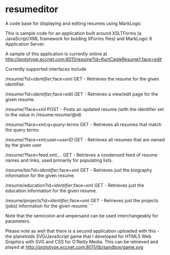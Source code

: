 resumeditor
===========

A code base for displaying and editing resumes using MarkLogic

This is sample code for an application built around XSLTForms (a JavaScript/XML framework for bulding XForms files) and MarkLogic 6 Application Server.

A sample of this application is currently online at http://prototype.eccnet.com:8011/resume?id=KurtCagleResume1;face=edit

Currently supported interfaces include

  /resume/?id=_identifier_;face=xml GET - Retrieves the resume for the given identifier.

  /resume/?id=_identifier_;face=edit GET - Retrieves a view/edit page for the given resume.

  /resume/?face=xml POST - Posts an updated resume (with the identifier set to the value in /resume:resume/@id)

  /resume/?face=xml;q=_query-terms_ GET - Retrieves all resumes that match the query terms

  /resume/?face=xml;user=_userID_ GET - Retrieves all resumes that are owned by the given user

  /resume/?face=feed.xml;... GET - Retrieves a condensed feed of resume names and links, used primarily for populating lists.

  /resume/bio?id=_identifier_;face=xml GET - Retrieves just the biography information for the given resume.

  /resume/education?id=_identifier_;face=xml GET - Retrieves just the education information for the given resume.

  /resume/projects?id=_identifier_;face=xml GET - Retrieves just the projects (jobs) information for the given resume.````

Note that the semicolon and ampersand can be used interchangeably for parameters. 

Please note as well that there is a second application uploaded with this - the planetoids SVG/JavaScript game that
I developed for HTML5 Web Graphics with SVG and CSS for O'Reilly Media. This can be retrieved and played at http://prototype.eccnet.com:8011/lib/sandbox/game.svg
